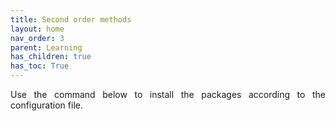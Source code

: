 ```yaml
---
title: Second order methods
layout: home
nav_order: 3
parent: Learning
has_children: true
has_toc: True
---
```



<p align = "justify">
Use the command below to install the packages according to the configuration file.
</p>